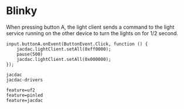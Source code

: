 # Blinky

When pressing button A, the light client sends a command to the light service running
on the other device to turn the lights on for 1/2 second. 

```blocks
input.buttonA.onEvent(ButtonEvent.Click, function () {
    jacdac.lightClient.setAll(0xff0000);
    pause(500)
    jacdac.lightClient.setAll(0x000000);
});
```

```package
jacdac
jacdac-drivers
```

```config
feature=uf2
feature=pinled
feature=jacdac
```